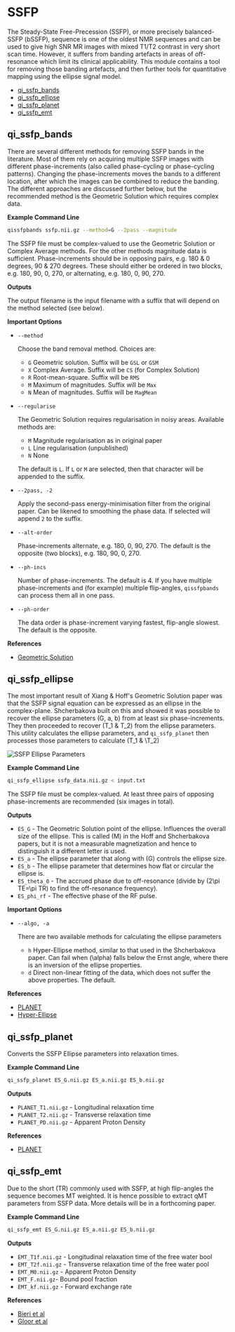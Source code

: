 # SSFP

The Steady-State Free-Precession (SSFP), or more precisely balanced-SSFP (bSSFP), sequence is one of the oldest NMR sequences and can be used to give high SNR MR images with mixed T1/T2 contrast in very short scan time. However, it suffers from banding artefacts in areas of off-resonance which limit its clinical applicability. This module contains a tool for removing those banding artefacts, and then further tools for quantitative mapping using the ellipse signal model.

* [qi_ssfp_bands](#qi_ssfp_bands)
* [qi_ssfp_ellipse](#qi_ssfp_ellipse)
* [qi_ssfp_planet](#qi_ssfp_relax)
* [qi_ssfp_emt](#qi_ssfp_emt)

## qi_ssfp_bands

There are several different methods for removing SSFP bands in the literature. Most of them rely on acquiring multiple SSFP images with different phase-increments (also called phase-cycling or phase-cycling patterns). Changing the phase-increments moves the bands to a different location, after which the images can be combined to reduce the banding. The different approaches are discussed further below, but the recommended method is the Geometric Solution which requires complex data.

**Example Command Line**

```bash
qissfpbands ssfp.nii.gz --method=G --2pass --magnitude
```

The SSFP file must be complex-valued to use the Geometric Solution or Complex Average methods. For the other methods magnitude data is sufficient. Phase-increments should be in opposing pairs, e.g. 180 & 0 degrees, 90 & 270 degrees. These should either be ordered in two blocks, e.g. 180, 90, 0, 270, or alternating, e.g. 180, 0, 90, 270.

**Outputs**

The output filename is the input filename with a suffix that will depend on the method selected (see below).

**Important Options**

- `--method`

    Choose the band removal method. Choices are:

    - `G` Geometric solution. Suffix will be `GSL` or `GSM`
    - `X` Complex Average. Suffix will be `CS` (for Complex Solution)
    - `R` Root-mean-square. Suffix will be `RMS`
    - `M` Maximum of magnitudes. Suffix will be `Max`
    - `N` Mean of magnitudes. Suffix will be `MagMean`

- `--regularise`

    The Geometric Solution requires regularisation in noisy areas. Available methods are:

    - `M` Magnitude regularisation as in original paper
    - `L` Line regularisation (unpublished)
    - `N` None

    The default is `L`. If `L` or `M` are selected, then that character will be appended to the suffix.

- `--2pass, -2`

    Apply the second-pass energy-minimisation filter from the original paper. Can be likened to smoothing the phase data. If selected will append `2` to the suffix.

- `--alt-order`

    Phase-increments alternate, e.g. 180, 0, 90, 270. The default is the opposite (two blocks), e.g. 180, 90, 0, 270.

- `--ph-incs`

    Number of phase-increments. The default is 4. If you have multiple phase-increments and (for example) multiple flip-angles, `qissfpbands` can process them all in one pass.

- `--ph-order`

    The data order is phase-increment varying fastest, flip-angle slowest. The default is the opposite.

**References**

- [Geometric Solution](http://doi.wiley.com/10.1002/mrm.25098)

## qi_ssfp_ellipse

The most important result of Xiang & Hoff's Geometric Solution paper was that the SSFP signal equation can be expressed as an ellipse in the complex-plane. Shcherbakova built on this and showed it was possible to recover the ellipse parameters \(G, a, b\) from at least six phase-increments. They then proceeded to recover \(T_1 & T_2\) from the ellipse parameters. This utility calculates the ellipse parameters, and `qi_ssfp_planet` then processes those parameters to calculate \(T_1 & \T_2\)

![SSFP Ellipse Parameters](ellipse.png)

**Example Command Line**

```bash
qi_ssfp_ellipse ssfp_data.nii.gz < input.txt
```

The SSFP file must be complex-valued. At least three pairs of opposing phase-increments are recommended (six images in total).

**Outputs**

- `ES_G` - The Geometric Solution point of the ellipse. Influences the overall size of the ellipse. This is called \(M\) in the Hoff and Shcherbakova papers, but it is not a measurable magnetization and hence to distinguish it a different letter is used.
- `ES_a` - The ellipse parameter that along with \(G\) controls the ellipse size.
- `ES_b` - The ellipse parameter that determines how flat or circular the ellipse is.
- `ES_theta_0` - The accrued phase due to off-resonance (divide by \(2\pi TE\=\pi TR\) to find the off-resonance frequency).
- `ES_phi_rf` - The effective phase of the RF pulse.

**Important Options**

- `--algo, -a`

    There are two available methods for calculating the ellipse parameters

    - `h` Hyper-Ellipse method, similar to that used in the Shcherbakova paper. Can fail when \(\alpha\) falls below the Ernst angle, where there is an inversion of the ellipse properties.
    - `d` Direct non-linear fitting of the data, which does not suffer the above properties. The default.

**References**

- [PLANET](http://dx.doi.org/10.1002/mrm.26717)
- [Hyper-Ellipse](http://linkinghub.elsevier.com/retrieve/pii/S0167947310004809)

## qi_ssfp_planet

Converts the SSFP Ellipse parameters into relaxation times.

**Example Command Line**

```bash
qi_ssfp_planet ES_G.nii.gz ES_a.nii.gz ES_b.nii.gz
```

**Outputs**

- `PLANET_T1.nii.gz` - Longitudinal relaxation time
- `PLANET_T2.nii.gz` - Transverse relaxation time
- `PLANET_PD.nii.gz` - Apparent Proton Density

**References**

- [PLANET](http://dx.doi.org/10.1002/mrm.26717)

## qi_ssfp_emt

Due to the short \(TR\) commonly used with SSFP, at high flip-angles the sequence becomes MT weighted. It is hence possible to extract qMT parameters from SSFP data. More details will be in a forthcoming paper.

**Example Command Line**

```bash
qi_ssfp_emt ES_G.nii.gz ES_a.nii.gz ES_b.nii.gz
```

**Outputs**

- `EMT_T1f.nii.gz` - Longitudinal relaxation time of the free water bool
- `EMT_T2f.nii.gz` - Transverse relaxation time of the free water pool
- `EMT_M0.nii.gz` - Apparent Proton Density
- `EMT_F.nii.gz`- Bound pool fraction
- `EMT_kf.nii.gz` - Forward exchange rate

**References**

- [Bieri et al](http://doi.wiley.com/10.1002/mrm.21056)
- [Gloor et al](http://doi.wiley.com/10.1002/mrm.21705)
